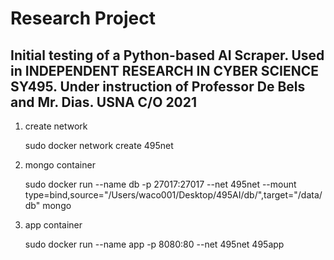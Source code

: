 
# Research Project
## Initial testing of a Python-based AI Scraper. Used in INDEPENDENT RESEARCH IN CYBER SCIENCE SY495. Under instruction of Professor De Bels and Mr. Dias. USNA C/O 2021

 1. create network

    sudo docker network create 495net

 2. mongo container

    sudo docker run --name db -p 27017:27017 --net 495net --mount type=bind,source="/Users/waco001/Desktop/495AI/db/",target="/data/db" mongo

 3. app container

    sudo docker run --name app -p 8080:80 --net 495net 495app
